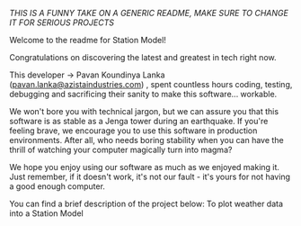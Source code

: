 *THIS IS A FUNNY TAKE ON A GENERIC README, MAKE SURE TO CHANGE IT FOR SERIOUS PROJECTS*

Welcome to the readme for Station Model!

Congratulations on discovering the latest and greatest in tech right now.

This developer -> Pavan Koundinya Lanka (pavan.lanka@azistaindustries.com) , spent countless hours coding, testing, debugging and sacrificing their sanity to make this software... workable.

We won't bore you with technical jargon, but we can assure you that this software is as stable as a Jenga tower during an earthquake. If you're feeling brave, we encourage you to use this software in production environments. After all, who needs boring stability when you can have the thrill of watching your computer magically turn into magma?

We hope you enjoy using our software as much as we enjoyed making it. Just remember, if it doesn't work, it's not our fault - it's yours for not having a good enough computer.

You can find a brief description of the project below:
To plot weather data into a Station Model